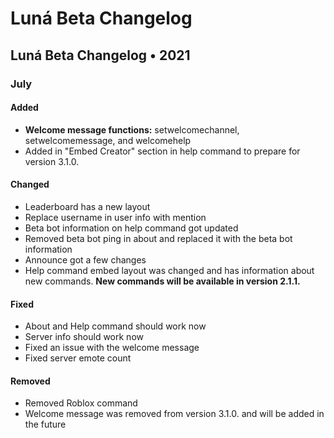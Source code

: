 # Luná Beta Changelog

## Luná Beta Changelog • 2021

### July

#### Added

* **Welcome message functions:** setwelcomechannel, setwelcomemessage, and welcomehelp
* Added in "Embed Creator" section in help command to prepare for version 3.1.0.

#### Changed

* Leaderboard has a new layout
* Replace username in user info with mention
* Beta bot information on help command got updated
* Removed beta bot ping in about and replaced it with the beta bot information
* Announce got a few changes
* Help command embed layout was changed and has information about new commands. **New commands will be available in version 2.1.1.**

#### Fixed

* About and Help command should work now
* Server info should work now
* Fixed an issue with the welcome message
* Fixed server emote count

#### Removed

* Removed Roblox command
* Welcome message was removed from version 3.1.0. and will be added in the future

